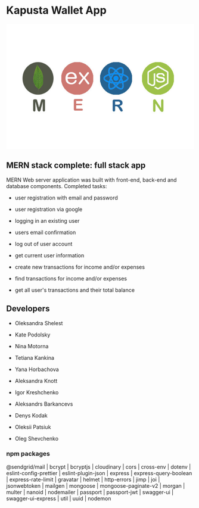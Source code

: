 # Kapusta Wallet App

![mangoDB](./readme/MREN-stack-1.jpg)

## MERN stack complete: full stack app

MERN Web server application was built with front-end, back-end and database components. Completed tasks:

- user registration with email and password

- user registration via google

- logging in an existing user

- users email confirmation

- log out of user account

- get current user information

- create new transactions for income and/or expenses

- find transactions for income and/or expenses

- get all user's transactions and their total balance

## Developers

- Oleksandra Shelest

- Kate Podolsky

- Nina Motorna

- Tetiana Kankina

- Yana Horbachova

- Aleksandra Knott

- Igor Kreshchenko

- Aleksandrs Barkancevs

- Denys Kodak

- Oleksii Patsiuk

- Oleg Shevchenko

### npm packages

@sendgrid/mail | bcrypt | bcryptjs | cloudinary | cors | cross-env | dotenv | eslint-config-prettier |
eslint-plugin-json | express | express-query-boolean | express-rate-limit | gravatar | helmet |
http-errors | jimp | joi | jsonwebtoken | mailgen | mongoose | mongoose-paginate-v2 | morgan |
multer | nanoid | nodemailer | passport | passport-jwt | swagger-ui | swagger-ui-express | util |
uuid | nodemon
